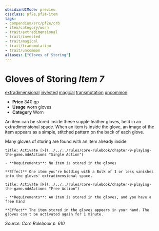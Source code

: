 ```yaml
---
obsidianUIMode: preview
cssclass: pf2e,pf2e-item
tags:
- compendium/src/pf2e/crb
- item/category/worn
- trait/extradimensional
- trait/invested
- trait/magical
- trait/transmutation
- trait/uncommon
aliases: ["Gloves of Storing"]
---
```

# Gloves of Storing *Item 7*  
[extradimensional](../../../Rules/traits/extradimensional.md)  [invested](../../../Rules/traits/invested.md)  [magical](../../../Rules/traits/magical.md)  [transmutation](../../../Rules/traits/transmutation.md)  [uncommon](../../../Rules/traits/uncommon.md)  

- **Price** 340 gp
- **Usage** worn gloves
- **Category** Worn

An item can be stored inside these supple leather gloves, held in an extradimensional space. When an item is inside the glove, an image of the item appears as a simple, stitched pattern on the back of each glove.

Many gloves of storing are found with an item already inside.

```ad-embed-ability
title: Activate [>](../../../rules/core-rulebook/chapter-9-playing-the-game.md#Actions "Single Action")

- **Requirements**: No item is stored in the gloves

**Effect** One item you're holding with a Bulk of 1 or less vanishes into the gloves' extradimensional space.
```

```ad-embed-ability
title: Activate [F](../../../rules/core-rulebook/chapter-9-playing-the-game.md#Actions "Free Action")

- **Requirements**: An item is stored in the gloves, and you have a free hand

**Effect** The item stored in the gloves appears in your hand. The gloves can't be activated again for 1 minute.
```

*Source: Core Rulebook p. 610*
